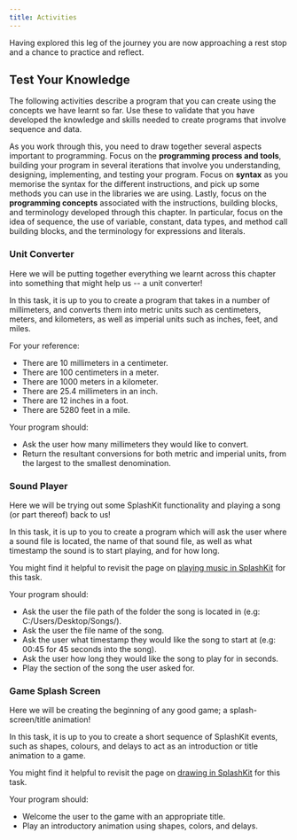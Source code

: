 ```yaml
---
title: Activities
---
```


Having explored this leg of the journey you are now approaching a rest stop and a chance to practice and reflect.

## Test Your Knowledge

The following activities describe a program that you can create using the concepts we have learnt so far. Use these to validate that you have developed the knowledge and skills needed to create programs that involve sequence and data.

As you work through this, you need to draw together several aspects important to programming. Focus on the **programming process and tools**, building your program in several iterations that involve you understanding, designing, implementing, and testing your program. Focus on **syntax** as you memorise the syntax for the different instructions, and pick up some methods you can use in the libraries we are using. Lastly, focus on the **programming concepts** associated with the instructions, building blocks, and terminology developed through this chapter. In particular, focus on the idea of sequence, the use of variable, constant, data types, and method call building blocks, and the terminology for expressions and literals.

### Unit Converter

Here we will be putting together everything we learnt across this chapter into something that might help us -- a unit converter!

In this task, it is up to you to create a program that takes in a number of millimeters, and converts them into metric units such as centimeters, meters, and kilometers, as well as imperial units such as inches, feet, and miles.

For your reference:

- There are 10 millimeters in a centimeter.
- There are 100 centimeters in a meter.
- There are 1000 meters in a kilometer.
- There are 25.4 millimeters in an inch.
- There are 12 inches in a foot.
- There are 5280 feet in a mile.

Your program should:

- Ask the user how many millimeters they would like to convert.
- Return the resultant conversions for both metric and imperial units, from the largest to the smallest denomination.

### Sound Player

Here we will be trying out some SplashKit functionality and playing a song (or part thereof) back to us!

In this task, it is up to you to create a program which will ask the user where a sound file is located, the name of that sound file, as well as what timestamp the sound is to start playing, and for how long.

You might find it helpful to revisit the page on [playing music in SplashKit](./1-concepts/11-graphics#playing-music) for this task.

Your program should:

- Ask the user the file path of the folder the song is located in (e.g: C:/Users/Desktop/Songs/).
- Ask the user the file name of the song.
- Ask the user what timestamp they would like the song to start at (e.g: 00:45 for 45 seconds into the song).
- Ask the user how long they would like the song to play for in seconds.
- Play the section of the song the user asked for.

### Game Splash Screen

Here we will be creating the beginning of any good game; a splash-screen/title animation!

In this task, it is up to you to create a short sequence of SplashKit events, such as shapes, colours, and delays to act as an introduction or title animation to a game.

You might find it helpful to revisit the page on [drawing in SplashKit](./1-concepts/11-graphics#drawing-to-a-window) for this task.

Your program should:

- Welcome the user to the game with an appropriate title.
- Play an introductory animation using shapes, colors, and delays.
